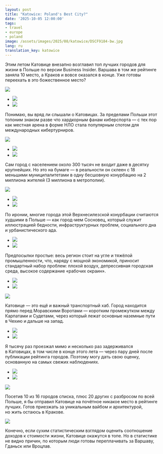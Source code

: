 ```yaml
---
layout: post
title: "Katowice: Poland's Best City?"
date: '2025-10-05 12:00:00'
tags:
- travel
- europe
- poland
image: /assets/images/2025/08/katowice/DSCF9184-bw.jpg
lang: ru
translation_key: katowice
---
```


Этим летом Катовице внезапно возглавил топ лучших городов для жизни в Польше по версии Business Insider. Варшава в том же рейтинге заняла 10 место, а Краков и вовсе оказался в конце. Уже готовы переехать в это божественное место?

![](/assets/images/2025/08/katowice/DSCF9180-bw.jpg)
- ![](/assets/images/2025/08/katowice/DSCF9131-bw.jpg)
- ![](/assets/images/2025/08/katowice/DSCF9148-bw.jpg)

Понимаю, вы вряд ли слышали о Катовицах. За пределами Польши этот топоним знаком разве что хардкорным фанам киберспорта — с тех пор как местная арена в форме НЛО стала популярным спотом для международных кибертурниров.

![](/assets/images/2025/08/katowice/DSCF9184-bw.jpg)
- ![](/assets/images/2025/08/katowice/DSCF9054-bw.jpg)
- ![](/assets/images/2025/08/katowice/DSCF9123-bw.jpg)

Сам город с населением около 300 тысяч не входит даже в десятку крупнейших. Но это на бумаге — в реальности он склеен с 18 меньшими муниципалитетами в одну бесшовную конурбацию на 2 миллиона жителей (3 миллиона в метрополии).

![](/assets/images/2025/08/katowice/DSCF9039.jpg)
- ![](/assets/images/2025/08/katowice/DSCF9060.jpg)
- ![](/assets/images/2025/08/katowice/DSCF9774.jpg)

По иронии, многие города этой Верхнесилезской конурбации считаются худшими в Польше — как город-мем Сосновец, который служит иллюстрацией бедности, инфраструктурных проблем, социального дна и урбанистического ада.

- ![](/assets/images/2025/08/katowice/DSCF9107-bw.jpg)
- ![](/assets/images/2025/08/katowice/DSCF9118-bw.jpg)

Предпосылки простые: весь регион стоит на угле и тяжёлой промышленности, что, наряду с мощной экономикой, приносит стандартный набор проблем: плохой воздух, депрессивная городская среда, высокое содержание «рабочих окраин».

- ![](/assets/images/2025/08/katowice/DSCF9046.jpg)
- ![](/assets/images/2025/08/katowice/DSCF9192.jpg)

![](/assets/images/2025/08/katowice/DSCF9076.jpg)

Катовице — это ещё и важный транспортный хаб. Город находится прямо перед Моравскими Воротами — коротким промежутком между Карпатами и Судетами, через который лежат основные наземные пути в Чехию и дальше на запад.

- ![](/assets/images/2025/08/katowice/DSCF9767.jpg)
- ![](/assets/images/2025/08/katowice/DSCF9088-bw.jpg)

Я тысячу раз проезжал мимо и несколько раз задерживался в Катовицах, в том числе в конце этого лета — через пару дней после публикации рейтинга городов. Поэтому могу дать свою оценку, основанную на самых свежих наблюдениях.

- ![](/assets/images/2025/08/katowice/DSCF9215.jpg)
- ![](/assets/images/2025/08/katowice/DSCF9198.jpg)

![](/assets/images/2025/08/katowice/DSCF9094.jpg)

Посетив 10 из 16 городов списка, плюс 20 других с разбросом по всей Польше, я бы отправил Катовице на почётное никакое место в рейтинге лучших. Готов приезжать за уникальным вайбом и архитектурой, но жить остаюсь в Кракове.

![](/assets/images/2025/08/katowice/DSCF9203.jpg)

Конечно, если сухим статистическим взглядом оценить соотношение доходов к стоимости жизни, Катовице окажутся в топе. Но в статистике не видно причин, по которым люди готовы переплачивать за Варшаву, Гданьск или Вроцлав.